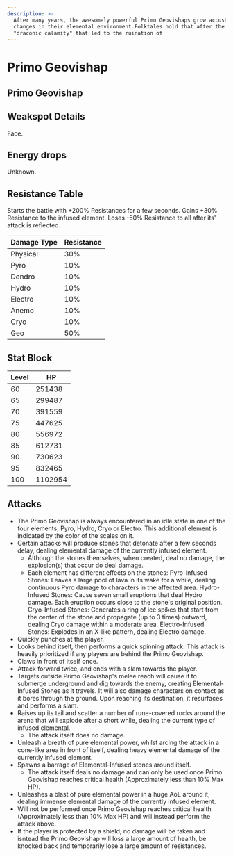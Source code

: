 ```yaml
---
description: >-
  After many years, the awesomely powerful Primo Geovishaps grow accustomed to
  changes in their elemental environment.Folktales hold that after the great
  "draconic calamity" that led to the ruination of
---
```


# Primo Geovishap

## Primo Geovishap

## Weakspot Details

Face.

## Energy drops

Unknown.

## Resistance Table

Starts the battle with +200% Resistances for a few seconds. Gains +30% Resistance to the infused element. Loses -50% Resistance to all after its' attack is reflected.

| Damage Type | Resistance |
| ----------- | ---------- |
| Physical    | 30%        |
| Pyro        | 10%        |
| Dendro      | 10%        |
| Hydro       | 10%        |
| Electro     | 10%        |
| Anemo       | 10%        |
| Cryo        | 10%        |
| Geo         | 50%        |

## Stat Block

| Level | HP      |
| ----- | ------- |
| 60    | 251438  |
| 65    | 299487  |
| 70    | 391559  |
| 75    | 447625  |
| 80    | 556972  |
| 85    | 612731  |
| 90    | 730623  |
| 95    | 832465  |
| 100   | 1102954 |

## Attacks

* The Primo Geovishap is always encountered in an idle state in one of the four elements; Pyro, Hydro, Cryo or Electro. This additional element is indicated by the color of the scales on it.
* Certain attacks will produce stones that detonate after a few seconds delay, dealing elemental damage of the currently infused element.
  * Although the stones themselves, when created, deal no damage, the explosion(s) that occur do deal damage.
  * Each element has different effects on the stones: Pyro-Infused Stones: Leaves a large pool of lava in its wake for a while, dealing continuous Pyro damage to characters in the affected area. Hydro-Infused Stones: Cause seven small eruptions that deal Hydro damage. Each eruption occurs close to the stone's original position. Cryo-Infused Stones: Generates a ring of ice spikes that start from the center of the stone and propagate (up to 3 times) outward, dealing Cryo damage within a moderate area. Electro-Infused Stones: Explodes in an X-like pattern, dealing Electro damage.
* Quickly punches at the player.
* Looks behind itself, then performs a quick spinning attack. This attack is heavily prioritized if any players are behind the Primo Geovishap.
* Claws in front of itself once.
* Attack forward twice, and ends with a slam towards the player.
* Targets outside Primo Geovishap's melee reach will cause it to submerge underground and dig towards the enemy, creating Elemental-Infused Stones as it travels. It will also damage characters on contact as it bores through the ground. Upon reaching its destination, it resurfaces and performs a slam.
* Raises up its tail and scatter a number of rune-covered rocks around the arena that will explode after a short while, dealing the current type of infused elemental.
  * The attack itself does no damage.
* Unleash a breath of pure elemental power, whilst arcing the attack in a cone-like area in front of itself, dealing heavy elemental damage of the currently infused element.
* Spawns a barrage of Elemental-Infused stones around itself.
  * The attack itself deals no damage and can only be used once Primo Geovishap reaches critical health (Approximately less than 10% Max HP).
* Unleashes a blast of pure elemental power in a huge AoE around it, dealing immense elemental damage of the currently infused element.
* Will not be performed once Primo Geovishap reaches critical health (Approximately less than 10% Max HP) and will instead perform the attack above.
* If the player is protected by a shield, no damage will be taken and isntead the Primo Geovishap will loss a large amount of health, be knocked back and temporarily lose a large amount of resistances.
